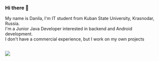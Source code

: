 ### Hi there 👋
My name is Danila, I'm IT student from Kuban State University, Krasnodar, Russia.
<br>I'm a Junior Java Developer interested in backend and Android development.
<br>I don't have a commercial experience, but I work on my own projects
<!--
+ FeelMe
    > FeelMe is an android app, which lets two users to connect their WearOS watches and send vibrations to each other with one tap. Project contains: [Server](https://github.com/CrissNamon/feelme-server) (Spring Boot), Client (Android)
+ RUVIK Messenger
    > RUVIK is android messenger, which uses my custom end-to-end encryption protocol. It consists of 3 parts: [Server](https://github.com/CrissNamon/ruvik-server) (Spring Boot), [Client](https://github.com/CrissNamon/ruvikclient) (Android), [Encryption protocol (Ruvik Proto)](https://github.com/CrissNamon/ruvik-proto-java).
+ [REST service for sending data to clients](https://github.com/CrissNamon/rest-messaging-templates)
    > REST service based on Spring Boot (Web, Data JPA, WebFlux) with H2 database. Service can save templated messages and send them (Web, email) instantly or periodically  
+ [Android audiobook player](https://github.com/CrissNamon/AndroidAudiobookPlayer)
    > Android app to listen audiobooks online. User can: view all books, search books, listen books in background, save books to favourites
+ [Spring Google OAuth](https://github.com/CrissNamon/spring-google-oauth)
    > Simple Spring Boot service with Google OAuth authorization without libraries, just WebFlux
+ [SOLDEEA](https://github.com/CrissNamon/soldeea)
    > Custom symmetric encryption algorithm based on diophantine equations
+ [Geolocation Utils](https://github.com/CrissNamon/geolocation-utils)
    > Small library to preform operations with geolocation: QTH, distances, paths
-->
<br>
<img src="https://github-readme-stats.vercel.app/api?username=crissnamon&title_color=0074D9&text_color=E5C07B&icon_color=2ECC40&border_color=30363D&bg_color=161B22&show_icons=true&cache_seconds=1800&locale=en&border_radius=5&hide=,issues,&count_private=true&include_all_commit=true"/>
